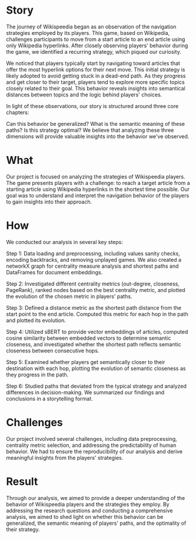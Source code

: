 # Story
The journey of Wikispeedia began as an observation of the navigation strategies employed by its players. This game, based on Wikipedia, challenges participants to move from a start article to an end article using only Wikipedia hyperlinks. After closely observing players' behavior during the game, we identified a recurring strategy, which piqued our curiosity.

We noticed that players typically start by navigating toward articles that offer the most hyperlink options for their next move. This initial strategy is likely adopted to avoid getting stuck in a dead-end path. As they progress and get closer to their target, players tend to explore more specific topics closely related to their goal. This behavior reveals insights into semantical distances between topics and the logic behind players' choices.

In light of these observations, our story is structured around three core chapters:

Can this behavior be generalized?
What is the semantic meaning of these paths?
Is this strategy optimal?
We believe that analyzing these three dimensions will provide valuable insights into the behavior we've observed.

# What
Our project is focused on analyzing the strategies of Wikispeedia players. The game presents players with a challenge: to reach a target article from a starting article using Wikipedia hyperlinks in the shortest time possible. Our goal was to understand and interpret the navigation behavior of the players to gain insights into their approach.

# How
We conducted our analysis in several key steps:

Step 1: Data loading and preprocessing, including values sanity checks, encoding backtracks, and removing unplayed games. We also created a networkX graph for centrality measure analysis and shortest paths and DataFrames for document embeddings.

Step 2: Investigated different centrality metrics (out-degree, closeness, PageRank), ranked nodes based on the best centrality metric, and plotted the evolution of the chosen metric in players' paths.

Step 3: Defined a distance metric as the shortest path distance from the start point to the end article. Computed this metric for each hop in the path and plotted its evolution.

Step 4: Utilized sBERT to provide vector embeddings of articles, computed cosine similarity between embedded vectors to determine semantic closeness, and investigated whether the shortest path reflects semantic closeness between consecutive hops.

Step 5: Examined whether players get semantically closer to their destination with each hop, plotting the evolution of semantic closeness as they progress in the path.

Step 6: Studied paths that deviated from the typical strategy and analyzed differences in decision-making. We summarized our findings and conclusions in a storytelling format.

# Challenges
Our project involved several challenges, including data preprocessing, centrality metric selection, and addressing the predictability of human behavior. We had to ensure the reproducibility of our analysis and derive meaningful insights from the players' strategies.

# Result
Through our analysis, we aimed to provide a deeper understanding of the behavior of Wikispeedia players and the strategies they employ. By addressing the research questions and conducting a comprehensive analysis, we aimed to shed light on whether this behavior can be generalized, the semantic meaning of players' paths, and the optimality of their strategy.